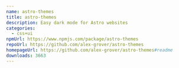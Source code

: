 ```yaml
---
name: astro-themes
title: astro-themes
description: Easy dark mode for Astro websites
categories:
  - css+ui
npmUrl: https://www.npmjs.com/package/astro-themes
repoUrl: https://github.com/alex-grover/astro-themes
homepageUrl: https://github.com/alex-grover/astro-themes#readme
downloads: 3663
---
```

